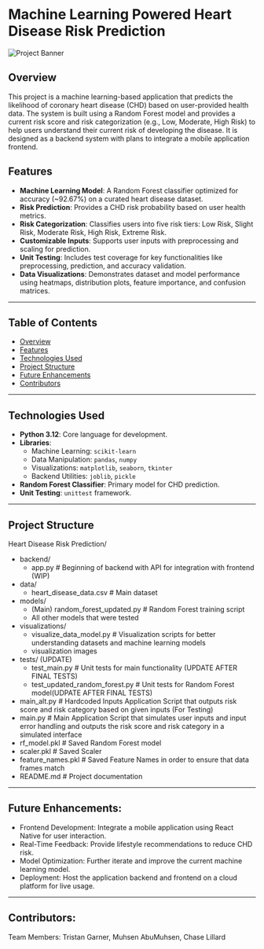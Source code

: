 # Machine Learning Powered Heart Disease Risk Prediction

![Project Banner](https://img.shields.io/badge/HeartRiskAI-Predictor-blue)

## Overview
This project is a machine learning-based application that predicts the likelihood of coronary heart disease (CHD) based on user-provided health data. The system is built using a Random Forest model and provides a current risk score and risk categorization (e.g., Low, Moderate, High Risk) to help users understand their current risk of developing the disease. It is designed as a backend system with plans to integrate a mobile application frontend.

## Features
- **Machine Learning Model**: A Random Forest classifier optimized for accuracy (~92.67%) on a curated heart disease dataset.
- **Risk Prediction**: Provides a CHD risk probability based on user health metrics.
- **Risk Categorization**: Classifies users into five risk tiers: Low Risk, Slight Risk, Moderate Risk, High Risk, Extreme Risk.
- **Customizable Inputs**: Supports user inputs with preprocessing and scaling for prediction.
- **Unit Testing**: Includes test coverage for key functionalities like preprocessing, prediction, and accuracy validation.
- **Data Visualizations**: Demonstrates dataset and model performance using heatmaps, distribution plots, feature importance, and confusion matrices.

---

## Table of Contents
- [Overview](#overview)
- [Features](#features)
- [Technologies Used](#technologies-used)
- [Project Structure](#project-structure)
- [Future Enhancements](#future-enhancements)
- [Contributors](#contributors)

---

## Technologies Used
- **Python 3.12**: Core language for development.
- **Libraries**:
  - Machine Learning: `scikit-learn`
  - Data Manipulation: `pandas`, `numpy`
  - Visualizations: `matplotlib`, `seaborn`, `tkinter`
  - Backend Utilities: `joblib`, `pickle`
- **Random Forest Classifier**: Primary model for CHD prediction.
- **Unit Testing**: `unittest` framework.

---

## Project Structure

Heart Disease Risk Prediction/
  - backend/
      - app.py                        # Beginning of backend with API for integration with frontend (WIP)
  - data/
      - heart_disease_data.csv        # Main dataset
  - models/
      - (Main) random_forest_updated.py      # Random Forest training script
      - All other models that were tested
  - visualizations/
      - visualize_data_model.py       # Visualization scripts for better understanding datasets and machine learning models
      - visualization images 
  - tests/ (UPDATE)
      - test_main.py                  # Unit tests for main functionality (UPDATE AFTER FINAL TESTS)
      - test_updated_random_forest.py # Unit tests for Random Forest model(UDPATE AFTER FINAL TESTS)
  - main_alt.py                       # Hardcoded Inputs Application Script that outputs risk score and risk category based on given inputs (For Testing)
  - main.py                           # Main Application Script that simulates user inputs and input error handling and outputs the risk score and risk category in a simulated interface
  - rf_model.pkl                      # Saved Random Forest model
  - scaler.pkl                        # Saved Scaler
  - feature_names.pkl                 # Saved Feature Names in order to ensure that data frames match
  - README.md                         # Project documentation



---

## Future Enhancements:
- Frontend Development: Integrate a mobile application using React Native for user interaction.
- Real-Time Feedback: Provide lifestyle recommendations to reduce CHD risk.
- Model Optimization: Further iterate and improve the current machine learning model.
- Deployment: Host the application backend and frontend on a cloud platform for live usage.

---

## Contributors:
Team Members: Tristan Garner, Muhsen AbuMuhsen, Chase Lillard

